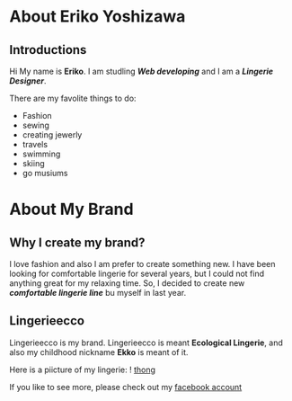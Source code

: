 # About Eriko Yoshizawa

## Introductions
Hi  My name is **Eriko**. I am studling _**Web developing**_ and I am a _**Lingerie Designer**_.

There are my favolite things to do:
*  Fashion
*  sewing
*  creating jewerly
*  travels
*  swimming
*  skiing
*  go musiums

# About My Brand

## Why I create my brand?

I love fashion and also I am prefer to create something new. I have been looking for comfortable lingerie for several years, but I could not find anything great for my relaxing time. So, I decided to create new _**comfortable lingerie line**_ bu myself in last year.  

## Lingerieecco

Lingerieecco is my brand. Lingerieecco is meant **Ecological Lingerie**, and also my childhood nickname **Ekko** is meant of it.

Here is a piicture of my lingerie:
! [thong](https://scontent.fsan1-1.fna.fbcdn.net/v/t31.0-8/14991056_532374830291551_1081218178858767055_o.jpg?oh=62851b10aba3943ed2d952f245be1af4&oe=5B1E23FC)

If you like to see more, please check out my [facebook account](https://www.facebook.com/Lingerieecco-532371463625221/)

